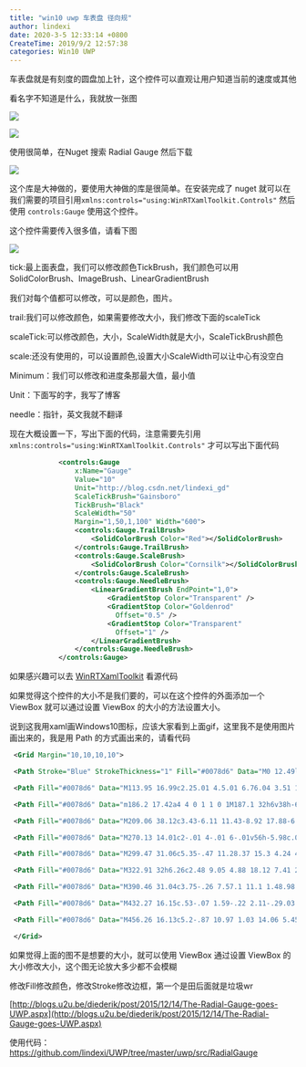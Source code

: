 ```yaml
---
title: "win10 uwp 车表盘 径向规"
author: lindexi
date: 2020-3-5 12:33:14 +0800
CreateTime: 2019/9/2 12:57:38
categories: Win10 UWP
---
```


车表盘就是有刻度的圆盘加上针，这个控件可以直观让用户知道当前的速度或其他

<!--more-->


<!-- CreateTime:2019/9/2 12:57:38 -->


<div id="toc"></div>

看名字不知道是什么，我就放一张图

<!-- ![这里写图片描述](http://img.blog.csdn.net/20160903165703064)  -->

![](https://i.loli.net/2018/08/20/5b7ab9db4b4a5.jpg)

<!-- ![这里写图片描述](http://img.blog.csdn.net/20160903173217169)  -->

![](https://i.loli.net/2018/08/20/5b7aba0ad1c12.gif)

使用很简单，在Nuget 搜索 Radial Gauge 然后下载

<!-- ![这里写图片描述](http://img.blog.csdn.net/20160903165948549)  -->

![](https://i.loli.net/2018/08/20/5b7aba24c57d8.gif)


这个库是大神做的，要使用大神做的库是很简单。在安装完成了 nuget 就可以在我们需要的项目引用`xmlns:controls="using:WinRTXamlToolkit.Controls"` 然后使用 `controls:Gauge` 使用这个控件。

这个控件需要传入很多值，请看下图

![](https://i.loli.net/2018/08/20/5b7aba6f4ec32.gif)

<!-- ![这里写图片描述](http://img.blog.csdn.net/20160903173511567)  -->

tick:最上面表盘，我们可以修改颜色TickBrush，我们颜色可以用SolidColorBrush、ImageBrush、LinearGradientBrush

我们对每个值都可以修改，可以是颜色，图片。

trail:我们可以修改颜色，如果需要修改大小，我们修改下面的scaleTick

scaleTick:可以修改颜色，大小，ScaleWidth就是大小，ScaleTickBrush颜色

scale:还没有使用的，可以设置颜色,设置大小ScaleWidth可以让中心有没空白

Minimum：我们可以修改和进度条那最大值，最小值

Unit：下面写的字，我写了博客

needle：指针，英文我就不翻译

现在大概设置一下，写出下面的代码，注意需要先引用 `xmlns:controls="using:WinRTXamlToolkit.Controls"` 才可以写出下面代码

```xml
            <controls:Gauge
                x:Name="Gauge"
                Value="10"
                Unit="http://blog.csdn.net/lindexi_gd"
                ScaleTickBrush="Gainsboro"
                TickBrush="Black"
                ScaleWidth="50"
                Margin="1,50,1,100" Width="600">
                <controls:Gauge.TrailBrush>
                    <SolidColorBrush Color="Red"></SolidColorBrush>
                </controls:Gauge.TrailBrush>
                <controls:Gauge.ScaleBrush>
                    <SolidColorBrush Color="Cornsilk"></SolidColorBrush>
                </controls:Gauge.ScaleBrush>
                <controls:Gauge.NeedleBrush>
                    <LinearGradientBrush EndPoint="1,0">
                        <GradientStop Color="Transparent" />
                        <GradientStop Color="Goldenrod"
                          Offset="0.5" />
                        <GradientStop Color="Transparent"
                          Offset="1" />
                    </LinearGradientBrush>
                </controls:Gauge.NeedleBrush>
            </controls:Gauge>
```

如果感兴趣可以去 [WinRTXamlToolkit](https://github.com/xyzzer/WinRTXamlToolkit)  看源代码

如果觉得这个控件的大小不是我们要的，可以在这个控件的外面添加一个 ViewBox 就可以通过设置 ViewBox 的大小的方法设置大小。


说到这我用xaml画Windows10图标，应该大家看到上面gif，这里我不是使用图片画出来的，我是用 Path 的方式画出来的，请看代码

```xml
 <Grid Margin="10,10,10,10">

 <Path Stroke="Blue" StrokeThickness="1" Fill="#0078d6" Data="M0 12.49l35.7-4.9v34.5H0M40 6.91L87.3 0V41.8H40M0 45.74h35.7v34.6L0 75.34M40 46.2H87.3v41.4L40 80.9 "></Path>

 <Path Fill="#0078d6" Data="M113.95 16.99c2.25.01 4.5.01 6.76.04 3.51 12.68 6.97 25.38 10.49 38.07.75 2.66 1.31 5.38 1.64 8.14 3.66-15.57 8.66-30.81 12.86-46.25 1.95.01 3.9.01 5.85.02 3.09 10.99 5.98 22.03 9.04 33.03 1.13 4.38 2.59 8.7 3.05 13.23 3.31-15.55 8.03-30.79 11.78-46.24 2.22-.03 4.44-.03 6.66-.03-4.84 17.69-9.88 35.33-14.78 53h-7.21c-3.55-12.69-7.07-25.39-10.66-38.06-.6-2.05-.85-4.17-1.04-6.29-.28 1.83-.54 3.68-1.01 5.47-3.63 12.92-7.31 25.82-10.84 38.76-2.4.13-4.8.14-7.2.12-5.15-17.66-10.26-35.34-15.39-53.01"></Path>

 <Path Fill="#0078d6" Data="m186.2 17.42a4 4 0 1 1 0 1M187.1 32h6v38h-6"></Path>

 <Path Fill="#0078d6" Data="M209.06 38.12c3.43-6.11 11.43-8.92 17.88-6.09 5.13 2 7.04 7.94 7.2 13 .28 8.32.05 16.65.12 24.97-2 0-4 0-6-.01-.09-7.99.21-16-.14-23.99-.16-3.96-1.84-8.72-6.15-9.73-6.29-1.9-12.57 3.77-12.77 9.99-.18 7.91-.01 15.83-.07 23.74h-6c.01-12.67.01-25.33 0-38h6.01c-.01 2.04-.02 4.08-.08 6.12"></Path>

 <Path Fill="#0078d6" Data="M270.13 14.01c2-.01 4-.01 6-.01v56h-5.98c.01-2.03-.03-4.06-.17-6.09-4.33 7.78-15.91 9.5-22.53 3.73-4.73-4.07-6.17-10.69-5.92-16.68.05-6.08 2.05-12.54 6.89-16.51 6.29-5.18 17.44-4.88 21.75 2.73-.08-7.73-.01-15.45-.04-23.17m-12.92 22.14c-4.8.76-8.05 5.14-8.95 9.67-1.18 5.46-.97 11.78 2.47 16.42 3.72 4.94 11.93 5.05 15.91.38 2.71-2.82 3.48-6.86 3.5-10.64.03-3.99.37-8.49-2.28-11.82-2.34-3.33-6.71-4.83-10.65-4.01"></Path>

 <Path Fill="#0078d6" Data="M299.47 31.06c5.35-.47 11.28.37 15.3 4.24 4.54 4.19 5.89 10.7 5.64 16.65-.07 5.35-2.05 10.78-5.97 14.51-8.18 7.44-23.37 5.81-28.56-4.42-4.08-8.57-3.26-20.43 4.19-26.94 2.67-2.26 6.05-3.29 9.4-4.04m-1.08 5.44c-8.81 2.71-10.3 14.22-7.55 21.79 2.19 6.72 10.73 9.7 16.86 6.56 4.15-1.91 6.04-6.59 6.44-10.88.45-5.01.05-10.69-3.49-14.6-3-3.38-8.08-4.11-12.26-2.87"></Path>

 <Path Fill="#0078d6" Data="M322.91 32h6.26c2.48 9.05 4.88 18.12 7.41 27.16.51 1.7.7 3.46.88 5.22 2.83-10.9 6.41-21.6 9.62-32.39l5.47.03c2.75 10.8 6.17 21.44 8.45 32.35 2.35-10.85 5.69-21.46 8.3-32.25 2.01-.1 4.02-.13 6.04-.15-3.81 12.67-7.46 25.38-11.29 38.03h-6.22c-2.7-10.3-6.2-20.4-8.39-30.81-2.61 10.4-6.23 20.52-9.21 30.81h-6.01c-3.76-12.67-7.6-25.31-11.31-38"></Path>

 <Path Fill="#0078d6" Data="M390.46 31.04c3.75-.26 7.57.1 11.1 1.48.98 1.86.22 4.3.45 6.39-4.21-2.63-10.01-4.31-14.58-1.63-3.13 1.7-3.28 6.73-.23 8.6 4.37 2.83 9.92 3.57 13.8 7.21 4.28 4.12 3.24 12.04-1.77 15.13-6.09 3.88-14.11 3.5-20.49.54 0-2.24-.01-4.48-.05-6.72 4.54 3.46 10.92 5.38 16.35 2.92 3.17-1.59 3.33-6.46.54-8.51-4.37-3.22-10.36-3.73-14.24-7.75-3.83-3.86-3.14-10.96 1.13-14.23 2.21-2.03 5.2-2.64 7.99-3.43"></Path>

 <Path Fill="#0078d6" Data="M432.27 16.15c.53-.07 1.59-.22 2.11-.29.03 18.04.01 36.09.01 54.14h-5.92c.04-15.02-.1-30.05.07-45.07-3.77 2.61-7.84 4.84-12.27 6.08.03-2 .05-4 .07-6 5.8-1.97 11.08-5.15 15.93-8.86"></Path>

 <Path Fill="#0078d6" Data="M456.26 16.13c5.2-.87 10.97 1.03 14.06 5.45 4.39 6.2 4.8 14.15 5.02 21.48-.15 7.74-1 16.13-5.94 22.44-4.55 5.97-13.87 7.37-19.97 2.98-4.95-3.57-6.89-9.8-7.77-15.57-1-8.57-.91-17.56 2.07-25.74 1.88-5.55 6.52-10.33 12.53-11.04m-.92 5.37c-5.33 2.16-6.86 8.46-7.6 13.58-.78 7.14-.96 14.5.74 21.53.85 3.46 2.64 7.13 6.07 8.65 3.89 1.96 9.09.27 11.14-3.57 3.27-5.65 3.35-12.43 3.39-18.78-.13-6.19-.38-12.85-3.8-18.23-2.03-3.28-6.4-4.6-9.94-3.18"></Path>

 </Grid>

```

如果觉得上面的图不是想要的大小，就可以使用 ViewBox 通过设置 ViewBox 的大小修改大小，这个图无论放大多少都不会模糊

修改Fill修改颜色，修改Stroke修改边框，第一个是田后面就是垃圾wr

[http://blogs.u2u.be/diederik/post/2015/12/14/The-Radial-Gauge-goes-UWP.aspx](http://blogs.u2u.be/diederik/post/2015/12/14/The-Radial-Gauge-goes-UWP.aspx)

使用代码：https://github.com/lindexi/UWP/tree/master/uwp/src/RadialGauge






